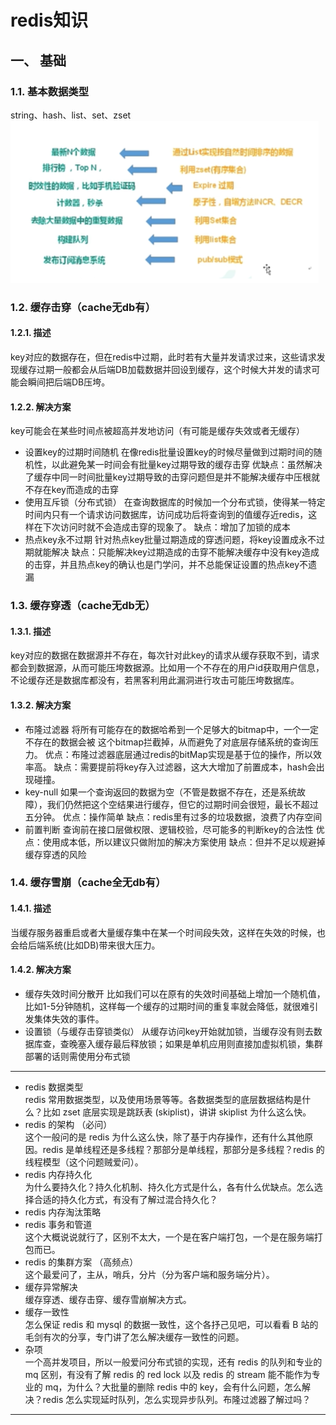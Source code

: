 # redis知识

## 一、 基础
### 1.1. 基本数据类型
string、hash、list、set、zset
![redis01.png](images/redis01.png)

### 1.2. 缓存击穿（cache无db有）
#### 1.2.1. 描述
key对应的数据存在，但在redis中过期，此时若有大量并发请求过来，这些请求发现缓存过期一般都会从后端DB加载数据并回设到缓存，这个时候大并发的请求可能会瞬间把后端DB压垮。
#### 1.2.2. 解决方案
key可能会在某些时间点被超高并发地访问（有可能是缓存失效或者无缓存）
+ 设置key的过期时间随机
在像redis批量设置key的时候尽量做到过期时间的随机性，以此避免某一时间会有批量key过期导致的缓存击穿
优缺点：虽然解决了缓存中同一时间批量key过期导致的击穿问题但是并不能解决缓存中压根就不存在key而造成的击穿
+ 使用互斥锁（分布式锁）
在查询数据库的时候加一个分布式锁，使得某一特定时间内只有一个请求访问数据库，访问成功后将查询到的值缓存近redis，这样在下次访问时就不会造成击穿的现象了。
缺点：增加了加锁的成本
+ 热点key永不过期
针对热点key批量过期造成的穿透问题，将key设置成永不过期就能解决
缺点：只能解决key过期造成的击穿不能解决缓存中没有key造成的击穿，并且热点key的确认也是门学问，并不总能保证设置的热点key不遗漏

### 1.3. 缓存穿透（cache无db无）
#### 1.3.1. 描述
key对应的数据在数据源并不存在，每次针对此key的请求从缓存获取不到，请求都会到数据源，从而可能压垮数据源。比如用一个不存在的用户id获取用户信息，不论缓存还是数据库都没有，若黑客利用此漏洞进行攻击可能压垮数据库。
#### 1.3.2. 解决方案
+ 布隆过滤器
将所有可能存在的数据哈希到一个足够大的bitmap中，一个一定不存在的数据会被 这个bitmap拦截掉，从而避免了对底层存储系统的查询压力。
优点：布隆过滤器底层通过redis的bitMap实现是基于位的操作，所以效率高。
缺点：需要提前将key存入过滤器，这大大增加了前置成本，hash会出现碰撞。
+ key-null
如果一个查询返回的数据为空（不管是数据不存在，还是系统故障），我们仍然把这个空结果进行缓存，但它的过期时间会很短，最长不超过五分钟。
优点：操作简单
缺点：redis里有过多的垃圾数据，浪费了内存空间
+ 前置判断
查询前在接口层做权限、逻辑校验，尽可能多的判断key的合法性
优点：使用成本低，所以建议只做附加的解决方案使用
缺点：但并不足以规避掉缓存穿透的风险

### 1.4. 缓存雪崩（cache全无db有）
#### 1.4.1. 描述
当缓存服务器重启或者大量缓存集中在某一个时间段失效，这样在失效的时候，也会给后端系统(比如DB)带来很大压力。
#### 1.4.2. 解决方案
+ 缓存失效时间分散开
比如我们可以在原有的失效时间基础上增加一个随机值，比如1-5分钟随机，这样每一个缓存的过期时间的重复率就会降低，就很难引发集体失效的事件。
+ 设置锁（与缓存击穿锁类似）
从缓存访问key开始就加锁，当缓存没有则去数据库查，查晚塞入缓存最后释放锁；如果是单机应用则直接加虚拟机锁，集群部署的话则需使用分布式锁



---
+ redis 数据类型  
redis 常用数据类型，以及使用场景等等。各数据类型的底层数据结构是什么？比如 zset 底层实现是跳跃表 (skiplist)，讲讲 skiplist 为什么这么快。
+ redis 的架构 （必问）  
这个一般问的是 redis 为什么这么快，除了基于内存操作，还有什么其他原因。redis 是单线程还是多线程？那部分是单线程，那部分是多线程？redis 的线程模型（这个问题贼爱问）。
+ redis 内存持久化  
为什么要持久化？持久化机制、持久化方式是什么，各有什么优缺点。怎么选择合适的持久化方式，有没有了解过混合持久化？
+ redis 内存淘汰策略
+ redis 事务和管道  
这个大概说说就行了，区别不太大，一个是在客户端打包，一个是在服务端打包而已。
+ redis 的集群方案 （高频点）  
这个最爱问了，主从，哨兵，分片（分为客户端和服务端分片）。
+ 缓存异常解决  
缓存穿透、缓存击穿、缓存雪崩解决方式。
+ 缓存一致性  
怎么保证 redis 和 mysql 的数据一致性，这个各抒己见吧，可以看看 B 站的毛剑有次的分享，专门讲了怎么解决缓存一致性的问题。
+ 杂项  
一个高并发项目，所以一般爱问分布式锁的实现，还有 redis 的队列和专业的 mq 区别，有没有了解 redis 的 red lock 以及 redis 的 stream 能不能作为专业的 mq，为什么？大批量的删除 redis 中的 key，会有什么问题，怎么解决？redis 怎么实现延时队列，怎么实现异步队列。布隆过滤器了解过吗？

---
